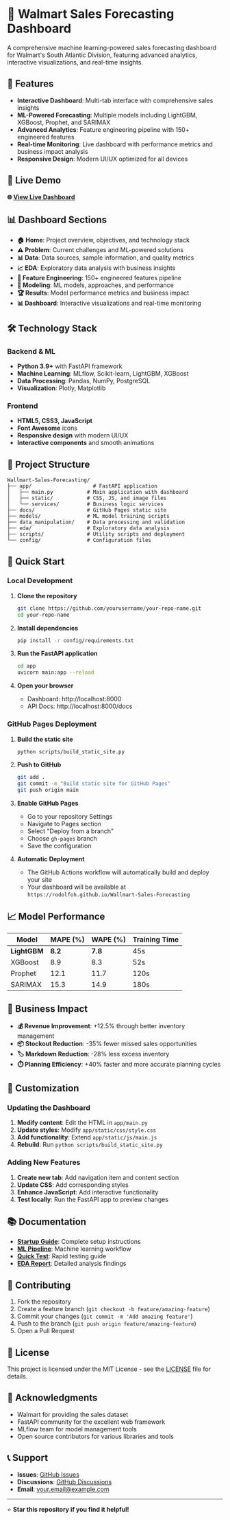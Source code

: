 # 🏪 Walmart Sales Forecasting Dashboard

A comprehensive machine learning-powered sales forecasting dashboard for Walmart's South Atlantic Division, featuring advanced analytics, interactive visualizations, and real-time insights.

## 🌟 Features

- **Interactive Dashboard**: Multi-tab interface with comprehensive sales insights
- **ML-Powered Forecasting**: Multiple models including LightGBM, XGBoost, Prophet, and SARIMAX
- **Advanced Analytics**: Feature engineering pipeline with 150+ engineered features
- **Real-time Monitoring**: Live dashboard with performance metrics and business impact analysis
- **Responsive Design**: Modern UI/UX optimized for all devices

## 🚀 Live Demo

**🌐 [View Live Dashboard](https://rodolfoh.github.io/Wallmart-Sales-Forecasting)**

## 📊 Dashboard Sections

- **🏠 Home**: Project overview, objectives, and technology stack
- **⚠️ Problem**: Current challenges and ML-powered solutions
- **📊 Data**: Data sources, sample information, and quality metrics
- **📈 EDA**: Exploratory data analysis with business insights
- **🔧 Feature Engineering**: 150+ engineered features pipeline
- **🧠 Modeling**: ML models, approaches, and performance
- **🏆 Results**: Model performance metrics and business impact
- **📊 Dashboard**: Interactive visualizations and real-time monitoring

## 🛠️ Technology Stack

### Backend & ML
- **Python 3.9+** with FastAPI framework
- **Machine Learning**: MLflow, Scikit-learn, LightGBM, XGBoost
- **Data Processing**: Pandas, NumPy, PostgreSQL
- **Visualization**: Plotly, Matplotlib

### Frontend
- **HTML5, CSS3, JavaScript**
- **Font Awesome** icons
- **Responsive design** with modern UI/UX
- **Interactive components** and smooth animations

## 📁 Project Structure

```
Wallmart-Sales-Forecasting/
├── app/                    # FastAPI application
│   ├── main.py           # Main application with dashboard
│   ├── static/           # CSS, JS, and image files
│   └── services/         # Business logic services
├── docs/                 # GitHub Pages static site
├── models/               # ML model training scripts
├── data_manipulation/    # Data processing and validation
├── eda/                  # Exploratory data analysis
├── scripts/              # Utility scripts and deployment
└── config/               # Configuration files
```

## 🚀 Quick Start

### Local Development

1. **Clone the repository**
   ```bash
   git clone https://github.com/yourusername/your-repo-name.git
   cd your-repo-name
   ```

2. **Install dependencies**
   ```bash
   pip install -r config/requirements.txt
   ```

3. **Run the FastAPI application**
   ```bash
   cd app
   uvicorn main:app --reload
   ```

4. **Open your browser**
   - Dashboard: http://localhost:8000
   - API Docs: http://localhost:8000/docs

### GitHub Pages Deployment

1. **Build the static site**
   ```bash
   python scripts/build_static_site.py
   ```

2. **Push to GitHub**
   ```bash
   git add .
   git commit -m "Build static site for GitHub Pages"
   git push origin main
   ```

3. **Enable GitHub Pages**
   - Go to your repository Settings
   - Navigate to Pages section
   - Select "Deploy from a branch"
   - Choose `gh-pages` branch
   - Save the configuration

4. **Automatic Deployment**
   - The GitHub Actions workflow will automatically build and deploy your site
   - Your dashboard will be available at `https://rodolfoh.github.io/Wallmart-Sales-Forecasting`

## 📈 Model Performance

| Model | MAPE (%) | WAPE (%) | Training Time |
|-------|----------|----------|---------------|
| **LightGBM** | **8.2** | **7.8** | 45s |
| XGBoost | 8.9 | 8.3 | 52s |
| Prophet | 12.1 | 11.7 | 120s |
| SARIMAX | 15.3 | 14.9 | 180s |

## 💼 Business Impact

- **💰 Revenue Improvement**: +12.5% through better inventory management
- **📦 Stockout Reduction**: -35% fewer missed sales opportunities
- **🏷️ Markdown Reduction**: -28% less excess inventory
- **⏱️ Planning Efficiency**: +40% faster and more accurate planning cycles

## 🔧 Customization

### Updating the Dashboard

1. **Modify content**: Edit the HTML in `app/main.py`
2. **Update styles**: Modify `app/static/css/style.css`
3. **Add functionality**: Extend `app/static/js/main.js`
4. **Rebuild**: Run `python scripts/build_static_site.py`

### Adding New Features

1. **Create new tab**: Add navigation item and content section
2. **Update CSS**: Add corresponding styles
3. **Enhance JavaScript**: Add interactive functionality
4. **Test locally**: Run the FastAPI app to preview changes

## 📚 Documentation

- **[Startup Guide](docs/STARTUP_GUIDE.md)**: Complete setup instructions
- **[ML Pipeline](docs/pipeline/PIPELINE_README.md)**: Machine learning workflow
- **[Quick Test](docs/quick_test/QUICK_TEST_README.md)**: Rapid testing guide
- **[EDA Report](docs/walmart_eda_report.md)**: Detailed analysis findings

## 🤝 Contributing

1. Fork the repository
2. Create a feature branch (`git checkout -b feature/amazing-feature`)
3. Commit your changes (`git commit -m 'Add amazing feature'`)
4. Push to the branch (`git push origin feature/amazing-feature`)
5. Open a Pull Request

## 📄 License

This project is licensed under the MIT License - see the [LICENSE](LICENSE) file for details.

## 🙏 Acknowledgments

- Walmart for providing the sales dataset
- FastAPI community for the excellent web framework
- MLflow team for model management tools
- Open source contributors for various libraries and tools

## 📞 Support

- **Issues**: [GitHub Issues](https://github.com/yourusername/your-repo-name/issues)
- **Discussions**: [GitHub Discussions](https://github.com/yourusername/your-repo-name/discussions)
- **Email**: your.email@example.com

---

⭐ **Star this repository if you find it helpful!**
